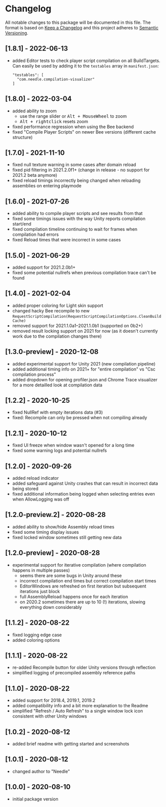 # Changelog
All notable changes to this package will be documented in this file.
The format is based on [Keep a Changelog](http://keepachangelog.com/en/1.0.0/) and this project adheres to [Semantic Versioning](http://semver.org/spec/v2.0.0.html).

## [1.8.1] - 2022-06-13
- added Editor tests to check player script compilation on all BuildTargets. 
  Can easily be used by adding it to the `testables` array in `manifest.json`:
  ```
  "testables": [
    "com.needle.compilation-visualizer"
  ]
  ```

## [1.8.0] - 2022-03-04
- added ability to zoom
  - use the range slider or <kbd>Alt + MouseWheel</kbd> to zoom
  - <kbd>Alt + rightclick</kbd> resets zoom
- fixed performance regression when using the Bee backend
- fixed "Compile Player Scripts" on newer Bee versions (different cache structure)

## [1.7.0] - 2021-11-10
- fixed null texture warning in some cases after domain reload
- fixed pid filtering in 2021.2.0f1+ (change in release - no support for 2021.2 beta anymore)
- fixed reload timings incorrectly being changed when reloading assemblies on entering playmode

## [1.6.0] - 2021-07-26
- added ability to compile player scripts and see results from that
- fixed some timings issues with the way Unity reports compilation start/end
- fixed compilation timeline continuing to wait for frames when compilation had errors
- fixed Reload times that were incorrect in some cases

## [1.5.0] - 2021-06-29
- added support for 2021.2.0b1+
- fixed some potential nullrefs when previous compilation trace can't be found

## [1.4.0] - 2021-02-04
- added proper coloring for Light skin support
- changed hacky Bee recompile to new `RequestScriptCompilation(RequestScriptCompilationOptions.CleanBuildCache)`
- removed support for 2021.1.0a1–2021.1.0b1 (supported on 0b2+)
- removed result locking support on 2021 for now (as it doesn't currently work due to the compilation changes there)

## [1.3.0-preview] - 2020-12-08
- added experimental support for Unity 2021 (new compilation pipeline)
- added additional timing info on 2021+ for "entire compilation" vs "Csc compilation process"
- added dropdown for opening profiler.json and Chrome Trace visualizer for a more detailled look at compilation data

## [1.2.2] - 2020-10-25
- fixed NullRef with empty iterations data (#3)
- fixed: Recompile can only be pressed when not compiling already

## [1.2.1] - 2020-10-12
- fixed UI freeze when window wasn't opened for a long time
- fixed some warning logs and potential nullrefs

## [1.2.0] - 2020-09-26
- added reload indicator
- added safeguard against Unity crashes that can result in incorrect data being stored
- fixed additional information being logged when selecting entries even when AllowLogging was off

## [1.2.0-preview.2] - 2020-08-28
- added ability to show/hide Assembly reload times
- fixed some timing display issues
- fixed locked window sometimes still getting new data

## [1.2.0-preview] - 2020-08-28
- experimental support for iterative compilation (where compilation happens in multiple passes)
  - seems there are some bugs in Unity around these
  - incorrect compilation end times but correct compilation start times
  - EditorWindows are refreshed on first iteration but subsequent iterations just block
  - full AssemblyReload happens once for each iteration
  - on 2020.2 sometimes there are up to 10 (!) iterations, slowing everything down considerably

## [1.1.2] - 2020-08-22
- fixed logging edge case
- added coloring options

## [1.1.1] - 2020-08-22
- re-added Recompile button for older Unity versions through reflection
- simplified logging of precompiled assembly reference paths

## [1.1.0] - 2020-08-22
- added support for 2018.4, 2019.1, 2019.2
- added compatibility info and a bit more explanation to the Readme
- simplified "Refresh / Auto Refresh" to a single window lock icon consistent with other Unity windows

## [1.0.2] - 2020-08-12
- added brief readme with getting started and screenshots

## [1.0.1] - 2020-08-12
- changed author to "Needle"

## [1.0.0] - 2020-08-10
- initial package version
